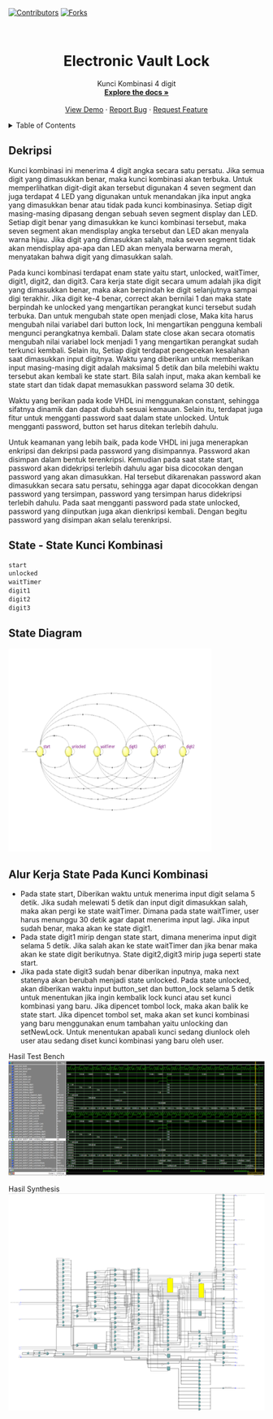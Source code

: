 [![Contributors][contributors-shield]][contributors-url]
[![Forks][forks-shield]][forks-url]

<!-- PROJECT LOGO -->
<br />
<div align="center">

  <h1 align="center">Electronic Vault Lock</h1>

  <p align="center">
    Kunci Kombinasi 4 digit
    <br />
    <a href="https://github.com/rroiii/Electronic-Vault-Lock"><strong>Explore the docs »</strong></a>
    <br />
    <br />
    <a href="https://github.com/rroiii/Electronic-Vault-Lock">View Demo</a>
    ·
    <a href="https://github.com/rroiii/Electronic-Vault-Lock/issues">Report Bug</a>
    ·
    <a href="https://github.com/rroiii/Electronic-Vault-Lock/issues">Request Feature</a>
  </p>
</div>

<!-- TABLE OF CONTENTS -->
<details>
  <summary>Table of Contents</summary>
  <ol>
    <li><a href="#dekripsi">Dekripsi</a></li>
    <li><a href="#state---state-kunci-kombinasi">State - State Kunci Kombinasi</a></li>
    <li><a href="#state-diagram">State Diagram</a></li>
    <li><a href="#alur-kerja-state-pada-kunci-kombinasi">Alur Kerja State Pada Kunci Kombinasi</a></li>
  </ol>
</details>

## Dekripsi
Kunci kombinasi ini menerima 4 digit angka secara satu persatu. Jika semua digit yang dimasukkan benar, maka kunci kombinasi akan terbuka. Untuk memperlihatkan digit-digit akan tersebut digunakan 4 seven segment dan juga terdapat 4 LED yang digunakan untuk menandakan jika input angka yang dimasukkan benar atau tidak pada kunci kombinasinya. Setiap digit masing-masing dipasang dengan sebuah seven segment display dan LED. Setiap digit benar yang dimasukkan ke kunci kombinasi tersebut, maka seven segment akan mendisplay angka tersebut dan LED akan menyala warna hijau. Jika digit yang dimasukkan salah, maka seven segment tidak akan mendisplay apa-apa dan LED akan menyala berwarna merah, menyatakan bahwa digit yang dimasukkan salah.

Pada kunci kombinasi terdapat enam state yaitu start, unlocked, waitTimer, digit1, digit2, dan digit3. Cara kerja state digit secara umum adalah jika digit yang dimasukkan benar, maka akan berpindah ke digit selanjutnya sampai digi terakhir. Jika digit ke-4 benar, correct akan bernilai 1 dan maka state berpindah ke unlocked yang mengartikan perangkat kunci tersebut sudah terbuka. Dan untuk mengubah state open menjadi close, Maka kita harus mengubah nilai variabel dari button lock, Ini mengartikan pengguna kembali mengunci perangkatnya kembali. Dalam state close akan secara otomatis mengubah nilai variabel lock menjadi 1 yang mengartikan perangkat sudah terkunci kembali. Selain itu, Setiap digit terdapat pengecekan kesalahan saat dimasukkan input digitnya. Waktu yang diberikan untuk memberikan input masing-masing digit adalah maksimal 5 detik dan bila melebihi waktu tersebut akan kembali ke state start. Bila salah input, maka akan kembali ke state start dan tidak dapat memasukkan password selama 30 detik.

Waktu yang berikan pada kode VHDL ini menggunakan constant, sehingga sifatnya dinamik dan dapat diubah sesuai kemauan. Selain itu, terdapat juga fitur untuk mengganti password saat dalam state unlocked. Untuk mengganti password, button set harus ditekan terlebih dahulu.

Untuk keamanan yang lebih baik, pada kode VHDL ini juga menerapkan enkripsi dan dekripsi pada password yang disimpannya. Password akan disimpan dalam bentuk terenkripsi. Kemudian pada saat state start, password akan didekripsi terlebih dahulu agar bisa dicocokan dengan password yang akan dimasukkan. Hal tersebut dikarenakan password akan dimasukkan secara satu persatu, sehingga agar dapat dicocokkan dengan password yang tersimpan, password yang tersimpan harus didekripsi terlebih dahulu. 
Pada saat mengganti password pada state unlocked, password yang diinputkan juga akan dienkripsi kembali. Dengan begitu password yang disimpan akan selalu terenkripsi.

## State - State Kunci Kombinasi
```bash
start
unlocked
waitTimer
digit1
digit2
digit3
```
## State Diagram
<div>
    <img src="State Diagram Synthesis.png" alt="Logo" width="400" height="400">
  </div>
  
## Alur Kerja State Pada Kunci Kombinasi

- Pada state start, Diberikan waktu untuk menerima input digit selama 5 detik. Jika sudah melewati 5 detik dan input digit dimasukkan salah, maka akan pergi ke state    waitTimer. Dimana pada state waitTimer, user harus menunggu 30 detik agar dapat menerima input lagi. Jika input sudah benar, maka akan ke state digit1.
- Pada state digit1 mirip dengan state start, dimana menerima input digit selama 5 detik. Jika salah akan ke state waitTimer dan jika benar maka akan ke state digit berikutnya. State digit2,digit3 mirip juga seperti state start.
- Jika pada state digit3 sudah benar diberikan inputnya, maka next statenya akan berubah menjadi state unlocked. Pada state unlocked, akan diberikan waktu input button_set dan button_lock selama 5 detik untuk menentukan jika ingin kembalik lock kunci atau set kunci kombinasi yang baru. Jika dipencet tombol lock, maka akan balik ke state start. Jika dipencet tombol set, maka akan set kunci kombinasi yang baru menggunakan enum tambahan yaitu unlocking dan setNewLock. Untuk menentukan apabali kunci sedang diunlock oleh user atau sedang diset kunci kombinasi yang baru oleh user.

<!-- MARKDOWN LINKS & IMAGES -->
[contributors-shield]: https://img.shields.io/github/contributors/othneildrew/Best-README-Template.svg?style=for-the-badge
[contributors-url]: https://github.com/rroiii/Electronic-Vault-Lock/graphs/contributors
[forks-shield]: https://img.shields.io/github/forks/othneildrew/Best-README-Template.svg?style=for-the-badge
[forks-url]: https://github.com/rroiii/Electronic-Vault-Lock/network/members


Hasil Test Bench
![alt text](https://github.com/rroiii/Electronic-Vault-Lock/blob/main/Hasil%20Test%20Bench.png)

Hasil Synthesis
![alt text](https://github.com/rroiii/Electronic-Vault-Lock/blob/main/Synthesis.png)
